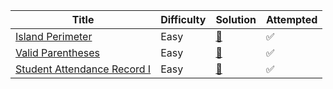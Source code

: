 | Title                                                                                    | Difficulty | Solution                | Attempted |
| ---------------------------------------------------------------------------------------- | -----------| ----------------------- | --------- |
| [Island Perimeter](https://leetcode.com/problems/island-perimeter/)                      | Easy       | [📖](IslandPerimeter.py) | ✅        |
| [Valid Parentheses](https://leetcode.com/problems/valid-parentheses/)                    | Easy       | [📖](ValidParentheses.py)| ✅        |
| [Student Attendance Record I](https://leetcode.com/problems/student-attendance-record-i/)| Easy       | [📖](StudentAttendanceRecordI.py)| ✅        |

